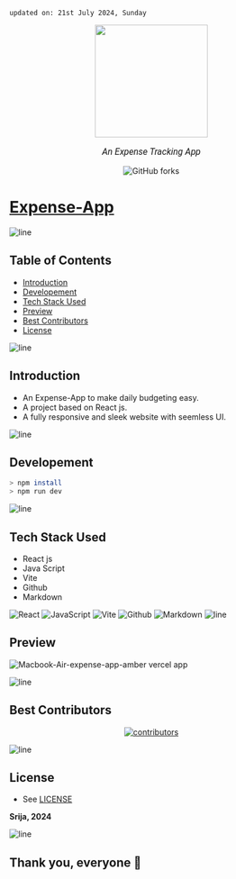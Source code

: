     updated on: 21st July 2024, Sunday

<div align=center>
    <a href="https://github.com/SrijaAdhya12/Expense-App">
        <img width="200" src="https://img.icons8.com/?size=100&id=jWJyDbaGBwcd&format=png&color=228BE6">
    </a>
    <p style="font-family: roboto, calibri; font-size:12pt; font-style:italic"> An Expense Tracking App </p>
    <a src="https://github.com/SrijaAdhya12/Expense-App/forks">
        <img alt="GitHub forks" src="https://img.shields.io/github/forks/SrijaAdhya12/Expense-App">
    </a>
</div>

# [Expense-App](https://github.com/SrijaAdhya12/Expense-App)

![line]

## Table of Contents

- [Introduction](#introduction)
- [Developement](#developement)
- [Tech Stack Used](#tech-stack-used)
- [Preview](#preview)
- [Best Contributors](#best-contributors)
- [License](#license)

![line]

## Introduction

- An Expense-App to make daily budgeting easy.
- A project based on React js.
- A fully responsive and sleek website with seemless UI.


![line]

## Developement


```sh
> npm install
> npm run dev
```

![line]

## Tech Stack Used

- React js
- Java Script
- Vite
- Github
- Markdown

![React](https://img.shields.io/badge/react-%2320232a.svg?style=for-the-badge&logo=react&logoColor=%2361DAFB) ![JavaScript](https://img.shields.io/badge/javascript-%23323330.svg?style=for-the-badge&logo=javascript&logoColor=%23F7DF1E) ![Vite](https://img.shields.io/badge/vite-%23000000.svg?style=for-the-badge&logo=vite&logoColor=white) ![Github](https://img.shields.io/badge/github-%23121011.svg?style=for-the-badge&logo=github&logoColor=white) ![Markdown](https://img.shields.io/badge/markdown-%23121011.svg?style=for-the-badge&logo=markdown&logoColor=white)
![line]

## Preview

![Macbook-Air-expense-app-amber vercel app](https://github.com/user-attachments/assets/74f30189-9d54-40c8-a87d-f35f7f0cea6f)


![line]

## Best Contributors

<div align="center">
    <a  href="https://github.com/SrijaAdhya12/Expense-App/graphs/contributors">
        <img src="https://contrib.rocks/image?repo=SrijaAdhya12/Expense-App" alt="contributors" />
    </a>
</div>

![line]

## License

- See [LICENSE]

**Srija, 2024**

![line]

## Thank you, everyone 💚

[markdown badges]: https://github.com/Ileriayo/markdown-badges
[line]: https://user-images.githubusercontent.com/75939390/137615281-3a875960-92cc-407f-97fe-fd2319bdb252.png
[License]: https://github.com/SrijaAdhya12/Expense-App/blob/main/LICENSE

<!-- 21/07/24 -->
